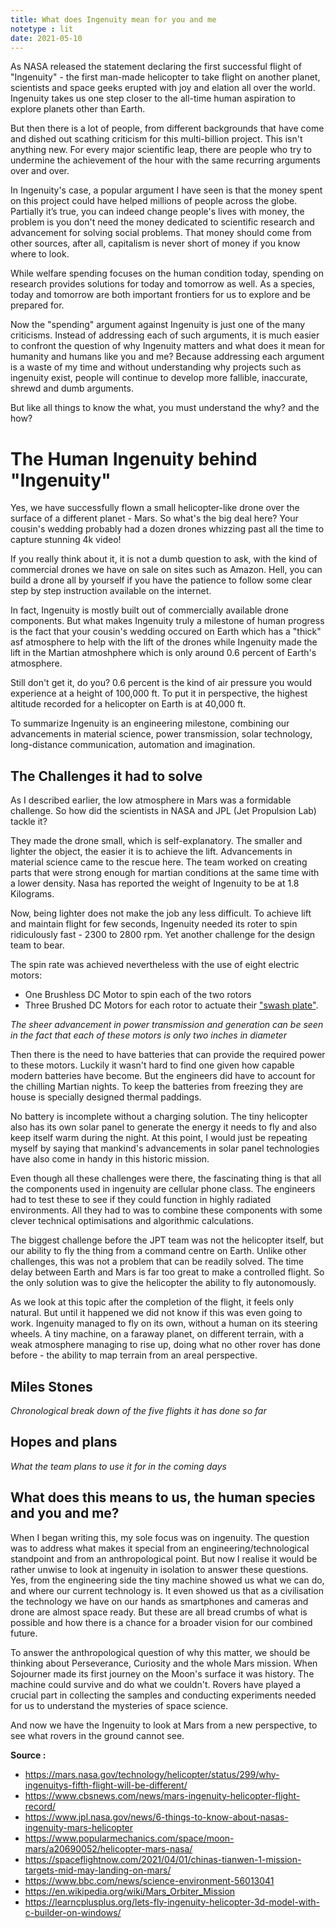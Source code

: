 ```yaml
---
title: What does Ingenuity mean for you and me
notetype : lit
date: 2021-05-10
---
```

As NASA released the statement declaring the first successful flight of "Ingenuity" - the first man-made helicopter to take flight on another planet, scientists and space geeks erupted with joy and elation all over the world. Ingenuity takes us one step closer to the all-time human aspiration to explore planets other than Earth.

But then there is a lot of people, from different backgrounds that have come and dished out scathing criticism for this multi-billion project. This isn't anything new. For every major scientific leap, there are people who try to undermine the achievement of the hour with the same recurring arguments over and over.

In Ingenuity's case, a popular argument I have seen is that the money spent on this project could have helped millions of people across the globe. Partially it’s true, you can indeed change people's lives with money, the problem is you don't need the money dedicated to scientific research and advancement for solving social problems. That money should come from other sources, after all, capitalism is never short of money if you know where to look.

While welfare spending focuses on the human condition today, spending on research provides solutions for today and tomorrow as well. As a species, today and tomorrow are both important frontiers for us to explore and be prepared for.

Now the "spending" argument against Ingenuity is just one of the many criticisms. Instead of addressing each of such arguments, it is much easier to confront the question of why Ingenuity matters and what does it mean for humanity and humans like you and me? Because addressing each argument is a waste of my time and without understanding why projects such as ingenuity exist, people will continue to develop more fallible, inaccurate, shrewd and dumb arguments.

But like all things to know the what, you must understand the why? and the how?

# The Human Ingenuity behind "Ingenuity"
Yes, we have successfully flown a small helicopter-like drone over the surface of a different planet - Mars. So what's the big deal here? Your cousin's wedding probably had a dozen drones whizzing past all the time to capture stunning 4k video!

If you really think about it, it is not a dumb question to ask, with the kind of commercial drones we have on sale on sites such as Amazon. Hell, you can build a drone all by yourself if you have the patience to follow some clear step by step instruction available on the internet.

In fact, Ingenuity is mostly built out of commercially available drone components. But what makes Ingenuity truly a milestone of human progress is the fact that your cousin's wedding occured on Earth which has a "thick" asf atmosphere to help with the lift of the drones while Ingenuity made the lift in the Martian atmoshphere which is only around 0.6 percent of Earth's atmosphere.

Still don't get it, do you? 0.6 percent is the kind of air pressure you would experience at a height of 100,000 ft. To put it in perspective, the highest altitude recorded for a helicopter on Earth is at 40,000 ft.

To summarize Ingenuity is an engineering milestone, combining our advancements in material science, power transmission, solar technology, long-distance communication, automation and imagination.

## The Challenges it had to solve
As I described earlier, the low atmosphere in Mars was a formidable challenge. So how did the scientists in NASA and JPL (Jet Propulsion Lab) tackle it?

They made the drone small, which is self-explanatory.  The smaller and lighter the object, the easier it is to achieve the lift. Advancements in material science came to the rescue here. The team worked on creating parts that were strong enough for martian conditions at the same time with a lower density. Nasa has reported the weight of Ingenuity to be at 1.8 Kilograms.

Now, being lighter does not make the job any less difficult. To achieve lift and maintain flight for few seconds, Ingenuity needed its roter to spin ridiculously fast - 2300 to 2800 rpm. Yet another challenge for the design team to bear. 

The spin rate was achieved nevertheless with the use of eight electric motors:
- One Brushless DC Motor to spin each of the two rotors
- Three Brushed DC Motors for each rotor to actuate their ["swash plate"](https://en.wikipedia.org/wiki/Swashplate_(aeronautics)).

*The sheer advancement in power transmission and generation can be seen in the fact that each of these motors is only two inches in diameter*

Then there is the need to have batteries that can provide the required power to these motors. Luckily it wasn't hard to find one given how capable modern batteries have become. But the engineers did have to account for the chilling Martian nights. To keep the batteries from freezing they are house is specially designed thermal paddings.

No battery is incomplete without a charging solution. The tiny helicopter also has its own solar panel to generate the energy it needs to fly and also keep itself warm during the night. At this point, I would just be repeating myself by saying that mankind's advancements in solar panel technologies have also come in handy in this historic mission.

Even though all these challenges were there, the fascinating thing is that all the components used in ingenuity are cellular phone class. The engineers had to test these to see if they could function in highly radiated environments. All they had to was to combine these components with some clever technical optimisations and algorithmic calculations.

The biggest challenge before the JPT team was not the helicopter itself, but our ability to fly the thing from a command centre on Earth. Unlike other challenges, this was not a problem that can be readily solved. The time delay between Earth and Mars is far too great to make a controlled flight. So the only solution was to give the helicopter the ability to fly autonomously.

As we look at this topic after the completion of the flight, it feels only natural. But until it happened we did not know if this was even going to work. Ingenuity managed to fly on its own, without a human on its steering wheels. A tiny machine, on a faraway planet, on different terrain, with a weak atmosphere managing to rise up, doing what no other rover has done before - the ability to map terrain from an areal perspective.


## Miles Stones
*Chronological break down of the five flights it has done so far*


## Hopes and plans
*What the team plans to use it for in the coming days*


## What does this means to us, the human species and you and me?
When I began writing this, my sole focus was on ingenuity. The question was to address what makes it special from an engineering/technological standpoint and from an anthropological point. But now I realise it would be rather unwise to look at ingenuity in isolation to answer these questions. Yes, from the engineering side the tiny machine showed us what we can do, and where our current technology is. It even showed us that as a civilisation the technology we have on our hands as smartphones and cameras and drone are almost space ready. But these are all bread crumbs of what is possible and how there is a chance for a broader vision for our combined future.

To answer the anthropological question of why this matter, we should be thinking about Perseverance, Curiosity and the whole Mars mission. When Sojourner made its first journey on the Moon's surface it was history. The machine could survive and do what we couldn't. Rovers have played a crucial part in collecting the samples and conducting experiments needed for us to understand the mysteries of space science.

And now we have the Ingenuity to look at Mars from a new perspective, to see what rovers in the ground cannot see.















**Source :**

- https://mars.nasa.gov/technology/helicopter/status/299/why-ingenuitys-fifth-flight-will-be-different/
- https://www.cbsnews.com/news/mars-ingenuity-helicopter-flight-record/
- https://www.jpl.nasa.gov/news/6-things-to-know-about-nasas-ingenuity-mars-helicopter
- https://www.popularmechanics.com/space/moon-mars/a20690052/helicopter-mars-nasa/
- https://spaceflightnow.com/2021/04/01/chinas-tianwen-1-mission-targets-mid-may-landing-on-mars/
- https://www.bbc.com/news/science-environment-56013041
- https://en.wikipedia.org/wiki/Mars_Orbiter_Mission 
- https://learncplusplus.org/lets-fly-ingenuity-helicopter-3d-model-with-c-builder-on-windows/
  


